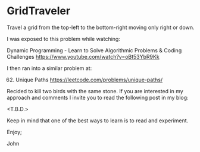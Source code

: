 # GridTraveler
Travel a grid from the top-left to the bottom-right moving only right or down.

I was exposed to this problem while watching:

Dynamic Programming - Learn to Solve Algorithmic Problems & Coding Challenges
https://www.youtube.com/watch?v=oBt53YbR9Kk

I then ran into a similar problem at:

62. Unique Paths
https://leetcode.com/problems/unique-paths/

Recided to kill two birds with the same stone.
If you are interested in my approach and comments
I invite you to read the following post in my blog:

<T.B.D.>

Keep in mind that one of the best ways to learn is to read and experiment.

Enjoy;

John
